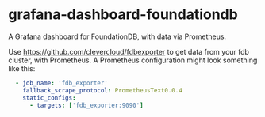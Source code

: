# grafana-dashboard-foundationdb
A Grafana dashboard for FoundationDB, with data via Prometheus.

Use https://github.com/clevercloud/fdbexporter to get data from your fdb cluster, with Prometheus. A Prometheus configuration might look something like this:

```prometheus.yml
  - job_name: 'fdb_exporter'
    fallback_scrape_protocol: PrometheusText0.0.4
    static_configs:
      - targets: ['fdb_exporter:9090']
```
